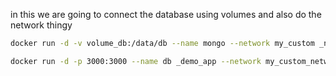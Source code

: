 in this we are going to connect the database using volumes and also do the network thingy

``` bash
docker run -d -v volume_db:/data/db --name mongo --network my_custom _network -p 27017:27017 mongo
```

```bash
docker run -d -p 3000:3000 --name db _demo_app --network my_custom_network mongo_app
```
